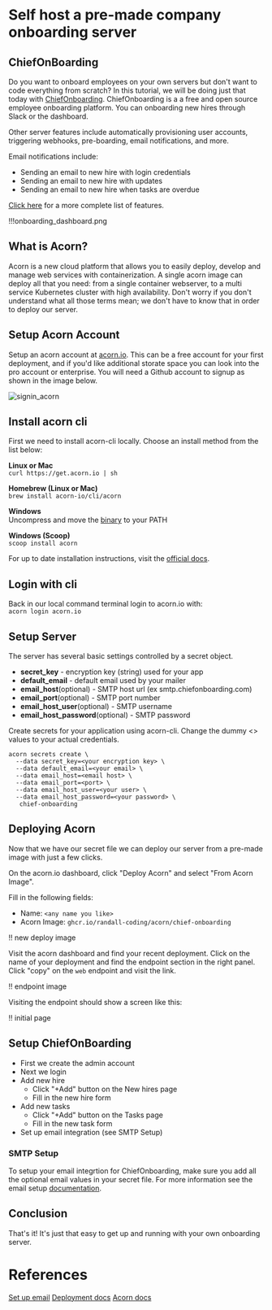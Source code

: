 # Self host a pre-made company onboarding server

## ChiefOnBoarding
Do you want to onboard employees on your own servers but don't want to code everything from scratch?  In this tutorial, we will be doing just that today with [ChiefOnboarding](https://chiefonboarding.com).  ChiefOnboarding is a  a free and open source employee onboarding platform. You can onboarding new hires through Slack or the dashboard.

Other server features include automatically provisioning user accounts, triggering webhooks, pre-boarding, email notifications, and more.  

Email notifications include: 
  - Sending an email to new hire with login credentials
  - Sending an email to new hire with updates
  - Sending an email to new hire when tasks are overdue

[Click here](https://github.com/chiefonboarding/ChiefOnboarding#features) for a more complete list of features.

!!!onboarding_dashboard.png 

## What is Acorn? 
Acorn is a new cloud platform that allows you to easily deploy, develop and manage web services with containerization.  A single acorn image can deploy all that you need: from a single container webserver, to a multi service Kubernetes cluster with high availability.  Don't worry if you don't understand what all those terms mean; we don't have to know that in order to deploy our server.

## Setup Acorn Account
Setup an acorn account at [acorn.io](https://acorn.io).  This can be a free account for your first deployment, and if you'd like additional storate space you can look into the pro account or enterprise.  You will need a Github account to signup as shown in the image below.

![signin_acorn](https://github.com/randall-coding/opensupports-docker/assets/39175191/d46815fb-d2d5-42cd-b93d-41ca541a63bd)

## Install acorn cli 
First we need to install acorn-cli locally.  Choose an install method from the list below:

**Linux or Mac** <br>
`curl https://get.acorn.io | sh`

**Homebrew (Linux or Mac)** <br>
`brew install acorn-io/cli/acorn`

**Windows** <br> 
Uncompress and move the [binary](https://cdn.acrn.io/cli/default_windows_amd64_v1/acorn.exe) to your PATH

**Windows (Scoop)** <br>
`scoop install acorn`

For up to date installation instructions, visit the [official docs](https://runtime-docs.acorn.io/installation/installing).

## Login with cli
Back in our local command terminal login to acorn.io with: <br>
`acorn login acorn.io` 

## Setup Server
The server has several basic settings controlled by a secret object.  
 * **secret_key** - encryption key (string) used for your app
 * **default_email** - default email used by your mailer
 * **email_host**(optional) - SMTP host url (ex smtp.chiefonboarding.com) 
 * **email_port**(optional) - SMTP port number 
 * **email_host_user**(optional) - SMTP username 
 * **email_host_password**(optional) - SMTP password 

Create secrets for your application using acorn-cli.  Change the dummy <> values to your actual credentials.
```
acorn secrets create \
  --data secret_key=<your encryption key> \
  --data default_email=<your email> \
  --data email_host=<email host> \
  --data email_port=<port> \
  --data email_host_user=<your user> \
  --data email_host_password=<your password> \
   chief-onboarding
```

## Deploying Acorn
Now that we have our secret file we can deploy our server from a pre-made image with just a few clicks.

On the acorn.io dashboard, click "Deploy Acorn" and select "From Acorn Image".

Fill in the following fields:

- Name: `<any name you like>`
- Acorn Image: `ghcr.io/randall-coding/acorn/chief-onboarding`

!! new deploy image

Visit the acorn dashboard and find your recent deployment.  Click on the name of your deployment and find the endpoint section in the right panel.  Click "copy" on the `web` endpoint and visit the link.

!! endpoint image

Visiting the endpoint should show a screen like this:

!! initial page

## Setup ChiefOnBoarding
- First we create the admin account
- Next we login
- Add new hire
  - Click "+Add" button on the New hires page
  - Fill in the new hire form
- Add new tasks
  - Click "+Add" button on the Tasks page
  - Fill in the new task form
- Set up email integration (see SMTP Setup)

### SMTP Setup
To setup your email integrtion for ChiefOnboarding, make sure you add all the optional email values in your secret file.  For more information see the email setup [documentation](https://github.com/chiefonboarding/ChiefOnboarding/blob/master/docs/Deployment.md#email).

## Conclusion
That's it!  It's just that easy to get up and running with your own onboarding server.  

# References
[Set up email](https://github.com/chiefonboarding/ChiefOnboarding/blob/master/docs/Deployment.md#email)
[Deployment docs](https://github.com/chiefonboarding/ChiefOnboarding/blob/master/docs/Deployment.md)
[Acorn docs](https://docs.acorn.io/)
